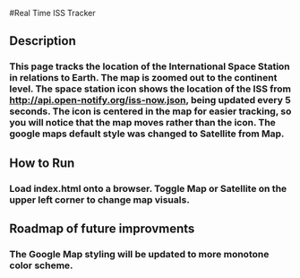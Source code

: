 #Real Time ISS Tracker
## Description
### This page tracks the location of the International Space Station in relations to Earth. The map is zoomed out to the continent level. The space station icon shows the location of the ISS from http://api.open-notify.org/iss-now.json, being updated every 5 seconds. The icon is centered in the map for easier tracking, so you will notice that the map moves rather than the icon. The google maps default style was changed to Satellite from Map.
## How to Run
### Load index.html onto a browser. Toggle Map or Satellite on the upper left corner to change map visuals. 
## Roadmap of future improvments
### The Google Map styling will be updated to more monotone color scheme.